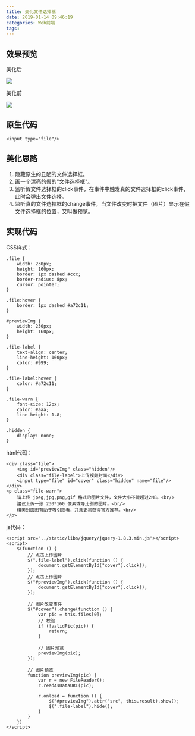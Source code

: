 ```yaml
---
title: 美化文件选择框
date: 2019-01-14 09:46:19
categories: Web前端
tags:
---
```


## 效果预览
美化后

![](/upload/article/file-input-2.png)

<!-- more -->

美化前

![](/upload/article/file-input-1.png)

## 原生代码
```
<input type="file"/>
```

## 美化思路
1. 隐藏原生的丑陋的文件选择框。
2. 画一个漂亮的假的"文件选择框"。
3. 监听假文件选择框的click事件，在事件中触发真的文件选择框的click事件，此时会弹出文件选择。
4. 监听真的文件选择框的change事件，当文件改变时把文件（图片）显示在假文件选择框的位置，又叫做预览。

## 实现代码
CSS样式：

```
.file {
    width: 230px;
    height: 160px;
    border: 1px dashed #ccc;
    border-radius: 8px;
    cursor: pointer;
}

.file:hover {
    border: 1px dashed #a72c11;
}

#previewImg {
    width: 230px;
    height: 160px;
}

.file-label {
    text-align: center;
    line-height: 160px;
    color: #999;
}

.file-label:hover {
    color: #a72c11;
}

.file-warn {
    font-size: 12px;
    color: #aaa;
    line-height: 1.8;
}

.hidden {
    display: none;
}
```

html代码：

```
<div class="file">
    <img id="previewImg" class="hidden"/>
    <div class="file-label">上传视频封面</div>
    <input type="file" id="cover" class="hidden" name="file"/>
</div>
<p class="file-warn">
    请上传 jpeg,jpg,png,gif 格式的图片文件，文件大小不能超过2MB。<br/>
    建议上传一张 230*160 像素或等比例的图片。<br/>
    精美封面图有助于吸引观看，并且更易获得官方推荐。<br/>
</p>
```

js代码：

```
<script src="../static/libs/jquery/jquery-1.8.3.min.js"></script>
<script>
    $(function () {
        // 点击上传图片
        $(".file-label").click(function () {
            document.getElementById("cover").click();
        });
        // 点击上传图片
        $("#previewImg").click(function () {
            document.getElementById("cover").click();
        });

        // 图片改变事件
        $("#cover").change(function () {
            var pic = this.files[0];
            // 校验
            if (!validPic(pic)) {
                return;
            }

            // 图片预览
            previewImg(pic);
        });

        // 图片预览
        function previewImg(pic) {
            var r = new FileReader();
            r.readAsDataURL(pic);

            r.onload = function () {
                $("#previewImg").attr("src", this.result).show();
                $(".file-label").hide();
            }
        }
    })
</script>
```

